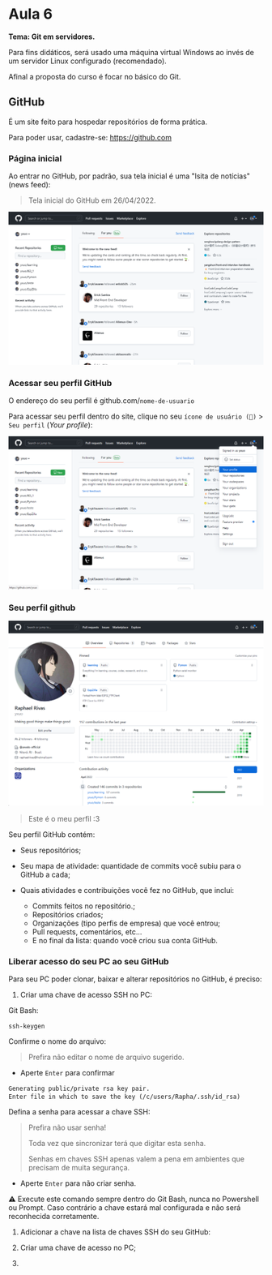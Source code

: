 # Aula 6

**Tema: Git em servidores.**

Para fins didáticos, será usado uma máquina virtual Windows ao invés de um servidor Linux configurado (recomendado).

Afinal a proposta do curso é focar no básico do Git.

## GitHub

É um site feito para hospedar repositórios de forma prática.

Para poder usar, cadastre-se: https://github.com

### Página inicial

Ao entrar no GitHub, por padrão, sua tela inicial é uma "lsita de notícias" (news feed):

> Tela inicial do GitHub em 26/04/2022.

![Tela inicial do GitHub após entrar](../../img/github-main-page-feed.png)

### Acessar seu perfil GitHub

O endereço do seu perfil é github.com/`nome-de-usuario`

Para acessar seu perfil dentro do site, clique no seu `ícone de usuário (🧑)` > `Seu perfil` (*Your profile*):

![Menu para entrar no seu perfil GitHub](../../img/github-menu-profile.png)

### Seu perfil github

![Tela do seu perfil do GitHub](../../img/github-profile.png)

> Este é o meu perfil :3

Seu perfil GitHub contém:

* Seus repositórios;

* Seu mapa de atividade: quantidade de commits você subiu para o GitHub a cada;

* Quais atividades e contribuições você fez no GitHub, que inclui:
  * Commits feitos no repositório.;
  * Repositórios criados;
  * Organizações (tipo perfis de empresa) que você entrou;
  * Pull requests, comentários, etc...
  * E no final da lista: quando você criou sua conta GitHub.

### Liberar acesso do seu PC ao seu GitHub

Para seu PC poder clonar, baixar e alterar repositórios no GitHub, é preciso:

1. Criar uma chave de acesso SSH no PC:

Git Bash:

```git
ssh-keygen
```

Confirme o nome do arquivo:

> Prefira não editar o nome de arquivo sugerido.

* Aperte `Enter` para confirmar

```git
Generating public/private rsa key pair.
Enter file in which to save the key (/c/users/Rapha/.ssh/id_rsa)
```

Defina a senha para acessar a chave SSH:

> Prefira não usar senha!
> 
> Toda vez que sincronizar terá que digitar esta senha.
>
> Senhas em chaves SSH apenas valem a pena em ambientes que precisam de muita segurança.

* Aperte `Enter` para não criar senha.

:warning: Execute este comando sempre dentro do Git Bash, nunca no Powershell ou Prompt. Caso contrário a chave estará mal configurada e não será reconhecida corretamente.

1. Adicionar a chave na lista de chaves SSH do seu GitHub:

1. Criar uma chave de acesso no PC;
2. 